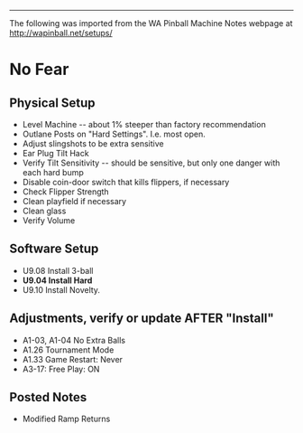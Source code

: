 ***
The following was imported from the WA Pinball Machine Notes webpage at http://wapinball.net/setups/
# No Fear 
## Physical Setup
-   Level Machine -- about 1% steeper than factory recommendation
-   Outlane Posts on "Hard Settings". I.e. most open.
-   Adjust slingshots to be extra sensitive
-   Ear Plug Tilt Hack
-   Verify Tilt Sensitivity -- should be sensitive, but only one danger with each hard bump
-   Disable coin-door switch that kills flippers, if necessary
-   Check Flipper Strength
-   Clean playfield if necessary
-   Clean glass
-   Verify Volume
## Software Setup
-   U9.08 Install 3-ball
-   **U9.04 Install Hard**
-   U9.10 Install Novelty.
## Adjustments, verify or update AFTER "Install"
-   A1-03, A1-04 No Extra Balls
-   A1.26 Tournament Mode
-   A1.33 Game Restart: Never
-   A3-17: Free Play: ON
## Posted Notes
-   Modified Ramp Returns
